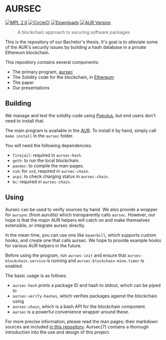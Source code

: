 # AURSEC

[![MPL 2.0](https://img.shields.io/github/license/clawoflight/aursec.svg)](https://github.com/clawoflight/aursec/blob/master/LICENSE)
[![CircleCI](https://img.shields.io/circleci/project/github/clawoflight/aursec/master.svg)](https://circleci.com/gh/clawoflight/aursec)
[![Downloads](https://img.shields.io/github/downloads/clawoflight/aursec/total.svg)](https://github.com/clawoflight/aursec/releases)
[![AUR Version](https://img.shields.io/aur/version/aursec.svg)](https://aur.archlinux.org/packages/aursec)

> A blockchain approach to securing software packages

This is the repository of our Bachelor's thesis.
It's goal is to alleviate some of the AUR's security issues by building a hash database in a private Ethereum blockchain.

This repository contains several components:

- The primary program, [aursec](https://github.com/clawoflight/aursec/tree/master/aursec/)
- The Solidity code for the blockchain, in [Ethereum](https://github.com/clawoflight/aursec/tree/master/Ethereum)
- The paper 
- Our presentations

## Building

We manage and test the solidity code using [Populus](https://github.com/pipermerriam/populus), but end users don't need to install that.

The main program is available in the [AUR](https://aur.archlinux.org/aursec).
To install it by hand, simply call `make install` in the `aursec` folder.

You will need the following dependencies:

- `firejail`: required in `aursec-hash`.
- `geth`: to run the local blockchain.
- `pandoc`: to compile the man-pages.
- `vim`: for `xxd`, required in `aursec-chain`.
- `acpi`: to check charging status in `aursec-chain`.
- `bc`: required in `aursec-chain`.

## Using

Aursec can be used to verify sources by hand. We also provide a wrapper for `aursync` (from aurutils) which transparently calls `aursec`.
However, our hope is that the major AUR helpers will catch on and make themselves extensible, or integrate aursec directly.

In the mean time, you can use one like `bauerbill`, which supports custom hooks, and create one that calls aursec. We hope to provide example hooks for various AUR helpers in the future.

Before using the program, run `aursec-init` and ensure that `aursec-blockchain.service` is running and `aursec-blockchain-mine.timer` is enabled.

The basic usage is as follows:

- `aursec-hash` prints a package ID and hash to stdout, which can be piped to
- `aursec-verify-hashes`, which verifies packages against the blockchain using
- `aursec-chain`, which is a bash API for the blockchain component.
- `aursec` is a powerful convenience wrapper around these.

For more precise information, please read the man pages; their markdown sources are included [in this repository](https://github.com/clawoflight/aursec/tree/master/aursec/man).
Aursec(7) contains a thorough introduction into the use and design of this project.
